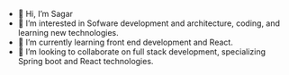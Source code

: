 - 👋 Hi, I’m Sagar
- 👀 I’m interested in Sofware development and architecture, coding, and learning new technologies.
- 🌱 I’m currently learning front end development and React.
- 💞️ I’m looking to collaborate on full stack development, specializing Spring boot and React technologies.

<!---
iAMSagar44/iAMSagar44 is a ✨ special ✨ repository because its `README.md` (this file) appears on your GitHub profile.
You can click the Preview link to take a look at your changes.
--->
